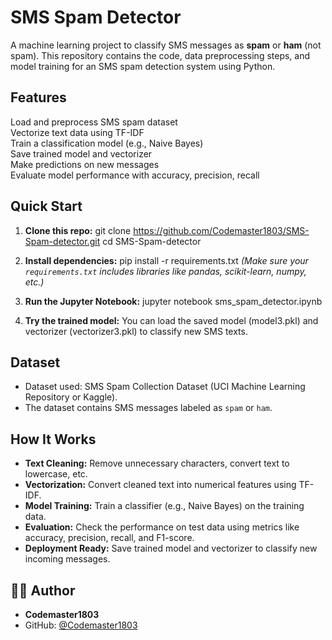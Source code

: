 # SMS Spam Detector 

A machine learning project to classify SMS messages as **spam** or **ham** (not spam). This repository contains the code, data preprocessing steps, and model training for an SMS spam detection system using Python.

##  Features
 Load and preprocess SMS spam dataset  
 Vectorize text data using TF-IDF  
 Train a classification model (e.g., Naive Bayes)  
 Save trained model and vectorizer  
 Make predictions on new messages  
 Evaluate model performance with accuracy, precision, recall  

##  Quick Start
1. **Clone this repo:**
   git clone https://github.com/Codemaster1803/SMS-Spam-detector.git
   cd SMS-Spam-detector

2. **Install dependencies:**
   pip install -r requirements.txt
   *(Make sure your `requirements.txt` includes libraries like pandas, scikit-learn, numpy, etc.)*

3. **Run the Jupyter Notebook:**
   jupyter notebook sms_spam_detector.ipynb

4. **Try the trained model:**
   You can load the saved model (model3.pkl) and vectorizer (vectorizer3.pkl) to classify new SMS texts.

##  Dataset
- Dataset used: SMS Spam Collection Dataset (UCI Machine Learning Repository or Kaggle).
- The dataset contains SMS messages labeled as `spam` or `ham`.

##  How It Works
- **Text Cleaning:** Remove unnecessary characters, convert text to lowercase, etc.
- **Vectorization:** Convert cleaned text into numerical features using TF-IDF.
- **Model Training:** Train a classifier (e.g., Naive Bayes) on the training data.
- **Evaluation:** Check the performance on test data using metrics like accuracy, precision, recall, and F1-score.
- **Deployment Ready:** Save trained model and vectorizer to classify new incoming messages.


## 🙋‍♂ Author
- **Codemaster1803**
- GitHub: [@Codemaster1803](https://github.com/Codemaster1803)
